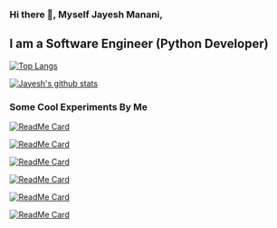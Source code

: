 ### Hi there 👋, Myself Jayesh Manani,

## I am a Software Engineer (Python Developer)

[![Top Langs](https://github-readme-stats.vercel.app/api/top-langs/?username=jayeshmanani)](https://github.com/jayeshmanani/github-readme-stats)


[![Jayesh's github stats](https://github-readme-stats.vercel.app/api?username=jayeshmanani&show_icons=true&theme=radical)](https://github.com/jayeshmanani/github-readme-stats)


### Some Cool Experiments By Me
[![ReadMe Card](https://github-readme-stats.vercel.app/api/pin/?username=jayeshmanani&repo=jayeshmanani.github.io)](https://github.com/jayeshmanani/github-readme-stats)


[![ReadMe Card](https://github-readme-stats.vercel.app/api/pin/?username=jayeshmanani&repo=jayeshmanani.github.io)](https://github.com/jayeshmanani/github-readme-stats)


[![ReadMe Card](https://github-readme-stats.vercel.app/api/pin/?username=jayeshmanani&repo=jayeshmanani.github.io)](https://github.com/jayeshmanani/github-readme-stats)


[![ReadMe Card](https://github-readme-stats.vercel.app/api/pin/?username=jayeshmanani&repo=jayeshmanani.github.io)](https://github.com/jayeshmanani/github-readme-stats)


[![ReadMe Card](https://github-readme-stats.vercel.app/api/pin/?username=jayeshmanani&repo=jayeshmanani.github.io)](https://github.com/jayeshmanani/github-readme-stats)


[![ReadMe Card](https://github-readme-stats.vercel.app/api/pin/?username=jayeshmanani&repo=jayeshmanani.github.io)](https://github.com/jayeshmanani/github-readme-stats)


<!--
**jayeshmanani/jayeshmanani** is a ✨ _special_ ✨ repository because its `README.md` (this file) appears on your GitHub profile.

Here are some ideas to get you started:

- 🔭 I’m currently working on ...
- 🌱 I’m currently learning ...
- 👯 I’m looking to collaborate on ...
- 🤔 I’m looking for help with ...
- 💬 Ask me about ...
- 📫 How to reach me: ...
- 😄 Pronouns: ...
- ⚡ Fun fact: ...
-->
